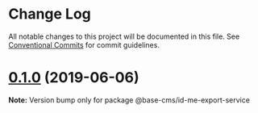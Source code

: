 # Change Log

All notable changes to this project will be documented in this file.
See [Conventional Commits](https://conventionalcommits.org) for commit guidelines.

# [0.1.0](https://github.com/base-cms/id-me/tree/master/services/export/compare/v0.0.1...v0.1.0) (2019-06-06)

**Note:** Version bump only for package @base-cms/id-me-export-service
